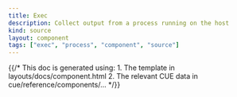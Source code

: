 ```yaml
---
title: Exec
description: Collect output from a process running on the host
kind: source
layout: component
tags: ["exec", "process", "component", "source"]
---
```


{{/* This doc is generated using:
     1. The template in layouts/docs/component.html
     2. The relevant CUE data in cue/reference/components/... */}}
